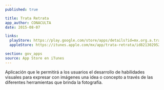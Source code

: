 ```yaml
---
published: true

title: Trata Retrata
app_author: CONACULTA
date: 2015-08-07

links:
  playStore: https://play.google.com/store/apps/details?id=mx.org.a.tratayretrata&hl=es_419
  appleStore: https://itunes.apple.com/mx/app/trata-retrata/id821302952?mt=8

section: gov_apps
source: App Store en iTunes
---
```

Aplicación que le permitirá a los usuarios el desarrollo de habilidades visuales para expresar con imágenes una idea o concepto a través de las diferentes herramientas que brinda la fotografía. 
